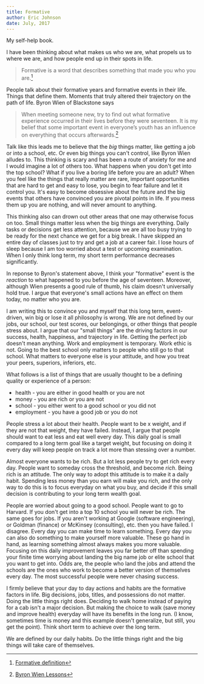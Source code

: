 ```yaml
---  
title: Formative
author: Eric Johnson  
date: July, 2017 
---  
```


My self-help book.

I have been thinking about what makes us who we are, what propels us to where we are, and how people end up in their spots in life.

> Formative is a word that describes something that made you who you are.[^1]

People talk about their formative years and formative events in their life. Things that define them. Moments that truly altered their trajectory on the path of life. Byron Wien of Blackstone says

> When meeting someone new, try to find out what formative experience occurred in their lives before they were seventeen.  It is my belief that some important event in everyone’s youth has an influence on everything that occurs afterwards.[^2]

Talk like this leads me to believe that the *big* things matter, like getting a job or into a school, etc. Or even big things you can't control, like Byron Wien alludes to. This thinking is scary and has been a route of anxiety for me and I would imagine a lot of others too. What happens when you don't get into the top school? What if you live a boring life before you are an adult? When you feel like the things that really matter are rare, important opportunities that are hard to get and easy to lose, you begin to fear failure and let it control you. It's easy to become obsessive about the future and the big events that others have convinced you are pivotal points in life. If you mess them up you are nothing, and will never amount to anything.

This thinking also can drown out other areas that one may otherwise focus on too. Small things matter less when the big things are everything. Daily tasks or decisions get less attention, because we are all too busy trying to be ready for the next chance we get for a big break. I have skipped an entire day of classes just to try and get a job at a career fair. I lose hours of sleep because I am too worried about a test or upcoming examination. When I only think long term, my short term performance decreases significantly.

In reponse to Byron's statement above, I think your "formative" event is the *reaction* to what happened to you before the age of seventeen. Moreover, although Wien presents a good rule of thumb, his claim doesn't universally hold true. I argue that everyone's small actions have an effect on them today, no matter who you are.

I am writing this to convince you and myself that this long term, event-driven, win big or lose it all philosophy is wrong. We are not defined by our jobs, our school, our test scores, our belongings, or other things that people stress about. I argue that our "small things" are the driving factors in our success, health, happiness, and trajectory in life. Getting the perfect job doesn't mean anything. Work and employment is temporary. Work ethic is not. Going to the best school only matters to people who still go to that school. What matters to everyone else is your attitude, and how you treat your peers, superiors, inferiors, etc.

What follows is a list of things that are usually thought to be a defining quality or experience of a person:

- health - you are either in good health or you are not
- money - you are rich or you are not
- school - you either went to a good school or you did not
- employment - you have a good job or you do not

People stress a lot about their health. People want to be x weight, and if they are not that weight, they have failed. Instead, I argue that people should want to eat less and eat well every day. This daily goal is small compared to a long term goal like a target weight, but focusing on doing it every day will keep people on track a lot more than stessing over a number.

Almost everyone wants to be rich. But a lot less people try to get rich every day. People want to someday cross the threshold, and become *rich*. Being rich is an attitude. The only way to adopt this attitude is to make it a daily habit.  Spending less money than you earn will make you rich, and the only way to do this is to focus everyday on what you buy, and decide if this small decision is contributing to your long term wealth goal.

People are worried about going to a good school. People want to go to Harvard. If you don't get into a top 10 school you will never be rich. The same goes for jobs. If you aren't working at Google (software engineering), or Goldman (finance) or McKinsey (consulting), etc. then you have failed. I disagree. Every day you can make time to learn something. Every day you can also do something to make yourself more valuable. These go hand in hand, as learning something almost always makes you more valuable. Focusing on this daily improvement leaves you far better off than spending your finite time worrying about landing the big name job or elite school that you want to get into. Odds are, the people who land the jobs and attend the schools are the ones who work to become a better version of themselves every day. The most successful people were never chasing success.

I firmly believe that your day to day actions and habits are the formative factors in life. Big decisions, jobs, titles, and possessions do not matter. Doing the little things right does. Deciding to walk home instead of paying for a cab isn't a major decision. But making the choice to walk (save money and improve health) everyday will have its benefits in the long run. (I know, sometimes time is money and this example doesn't generalize, but still, you get the point). Think short term to achieve over the long term.

We are defined by our daily habits. Do the little things right and the big things will take care of themselves. 


[^1]: [Formative definition](https://www.vocabulary.com/dictionary/formative)
[^2]: [Byron Wien Lessons](https://www.blackstone.com/media/blogs/blackstone's-byron-wien-discusses-lessons-learned-in-his-first-80-years)
